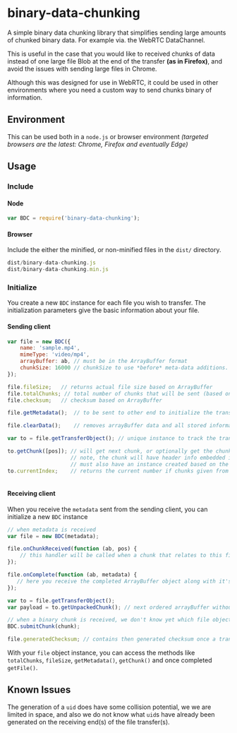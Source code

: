 # binary-data-chunking
A simple binary data chunking library that simplifies sending large amounts of chunked binary data. For example via. the WebRTC DataChannel. 

This is useful in the case that you would like to received chunks of data instead of one large file Blob at the end of the transfer **(as in Firefox)**, and avoid the issues with sending large files in Chrome.

Although this was designed for use in WebRTC, it could be used in other environments where you need a custom way to send chunks binary of information.

## Environment
This can be used both in a `node.js` or browser environment *(targeted browsers are the latest: Chrome, Firefox and eventually Edge)*

## Usage
### Include
#### Node 
```javascript
var BDC = require('binary-data-chunking');
```

#### Browser
Include the either the minified, or non-minified files in the `dist/` directory.

```javascript
dist/binary-data-chunking.js
dist/binary-data-chunking.min.js
```

### Initialize
You create a new `BDC` instance for each file you wish to transfer. The initialization parameters give the basic information about your file.

#### Sending client
```javascript
var file = new BDC({ 
    name: 'sample.mp4',
    mimeType: 'video/mp4',
    arrayBuffer: ab, // must be in the ArrayBuffer format
    chunkSize: 16000 // chunkSize to use *before* meta-data additions.
});

file.fileSize;   // returns actual file size based on ArrayBuffer
file.totalChunks; // total number of chunks that will be sent (based on file size and chunk size)
file.checksum;   // checksum based on ArrayBuffer

file.getMetadata();  // to be sent to other end to initialize the transfer, used to initialize a BDC instance on the receiving end.

file.clearData();    // removes arrayBuffer data and all stored information

var to = file.getTransferObject(); // unique instance to track the transfering of each chunk 

to.getChunk([pos]); // will get next chunk, or optionally get the chunk based on the number (position) specific. 
                    // note, the chunk will have header info embedded in the first few bytes, to receiving client 
                    // must also have an instance created based on the information returned from `file.getMetadata()`
to.currentIndex;    // returns the current number if chunks given from `getChunk()`
                      
```                    

#### Receiving client
When you receive the `metadata` sent from the sending client, you can initialize a new `BDC` instance

```javascript
// when metadata is received
var file = new BDC(metadata);

file.onChunkReceived(function (ab, pos) {
    // this handler will be called when a chunk that relates to this file instance is received    
});

file.onComplete(function (ab, metadata) {
   // here you receive the completed ArrayBuffer object along with it's metadata 
});

var to = file.getTransferObject();
var payload = to.getUnpackedChunk(); // next ordered arrayBuffer without the binary metadata bits

// when a binary chunk is received, we don't know yet which file object it belongs to, so we submit it to the Factory object and wait for the handler to be called
BDC.submitChunk(chunk);

file.generatedChecksum; // contains then generated checksum once a transfer is complete
```

With your `file` object instance, you can access the methods like `totalChunks`, `fileSize`, `getMetadata()`, `getChunk()` and once completed `getFile()`.

## Known Issues

The generation of a `uid` does have some collision potential, we we are limited in space, and also we do not know what `uid`s have already been generated on the receiving end(s) of the file transfer(s).
